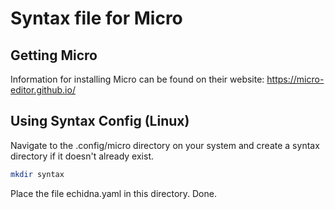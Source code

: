 # Syntax file for Micro

## Getting Micro
Information for installing Micro can be found on their website: https://micro-editor.github.io/

## Using Syntax Config (Linux)
Navigate to the .config/micro directory on your system and create a syntax directory if it doesn't already exist.

```bash
mkdir syntax
```
Place the file echidna.yaml in this directory. Done.
